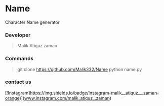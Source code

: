 # Name
Character Name generator
### Developer
> Malik Atiquz zaman
### Commands 
> git clone https://github.com/Malik332/Name
> python name.py
### contact us
[!Instagram]https://img.shields.io/badge/Instagram-malik__atiquz__.zaman-orange)](www.instagram.com/malik_atiquz_.zaman)
